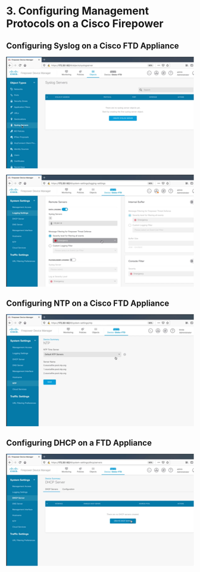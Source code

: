 # 3. Configuring Management Protocols on a Cisco Firepower

## Configuring Syslog on a Cisco FTD Appliance

![Add a Syslog Server](../../../.gitbook/assets/configuring-management-protocols-on-a-cisco-firepower-1.png)

![Logging Settings](../../../.gitbook/assets/configuring-management-protocols-on-a-cisco-firepower-2.png)

## Configuring NTP on a Cisco FTD Appliance

![NTP Settings](../../../.gitbook/assets/configuring-management-protocols-on-a-cisco-firepower-3.png)

## Configuring DHCP on a FTD Appliance

![DHCP Settings](../../../.gitbook/assets/configuring-management-protocols-on-a-cisco-firepower-4.png)

